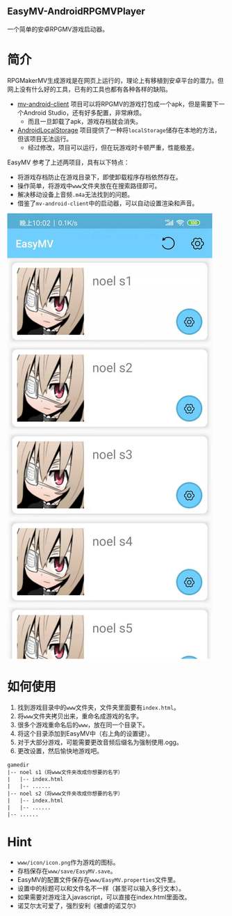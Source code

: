 ## EasyMV-AndroidRPGMVPlayer
一个简单的安卓RPGMV游戏启动器。

# 简介

RPGMakerMV生成游戏是在网页上运行的，理论上有移植到安卓平台的潜力。但网上没有什么好的工具，已有的工具也都有各种各样的缺陷。

* [mv-android-client](https://github.com/AltimitSystems/mv-android-client) 项目可以将RPGMV的游戏打包成一个apk，但是需要下一个Android Studio，还有好多配置，非常麻烦。
  * 而且一旦卸载了apk，游戏存档就会消失。
* [AndroidLocalStorage](https://github.com/didimoo/AndroidLocalStorage) 项目提供了一种将`localStorage`储存在本地的方法，但该项目无法运行。
  * 经过修改，项目可以运行，但在玩游戏时卡顿严重，性能极差。

EasyMV 参考了上述两项目，具有以下特点：
* 将游戏存档防止在游戏目录下，即使卸载程序存档依然存在。
* 操作简单，将游戏中`www`文件夹放在在搜索路径即可。
* 解决移动设备上音频`.m4a`无法找到的问题。
* 借鉴了`mv-android-client`中的启动器，可以自动设置渲染和声音。

![](app.jpg)

# 如何使用

1. 找到游戏目录中的`www`文件夹，文件夹里面要有`index.html`。
2. 将`www`文件夹拷贝出来，重命名成游戏的名字。
3. 很多个游戏重命名后的`www`，放在同一个目录下。
4. 将这个目录添加到EasyMV中（右上角的设置键）。
5. 对于大部分游戏，可能需要更改音频后缀名为强制使用.ogg。
6. 更改设置，然后愉快地游戏吧。
```
gamedir
|-- noel s1（将www文件夹改成你想要的名字）
|   |-- index.html
|   |-- ......
|-- noel s2（将www文件夹改成你想要的名字）
|   |-- index.html
|   |-- ......
|-- ......
```

# Hint

* `www/icon/icon.png`作为游戏的图标。
* 存档保存在`www/save/EasyMV.save`。
* EasyMV的配置文件保存在`www/EasyMV.properties`文件里。
* 设置中的标题可以和文件名不一样（甚至可以输入多行文本）。
* 如果需要对游戏注入javascript，可以直接在index.html里面改。
* 诺艾尔太可爱了，强烈安利《被虐的诺艾尔》
